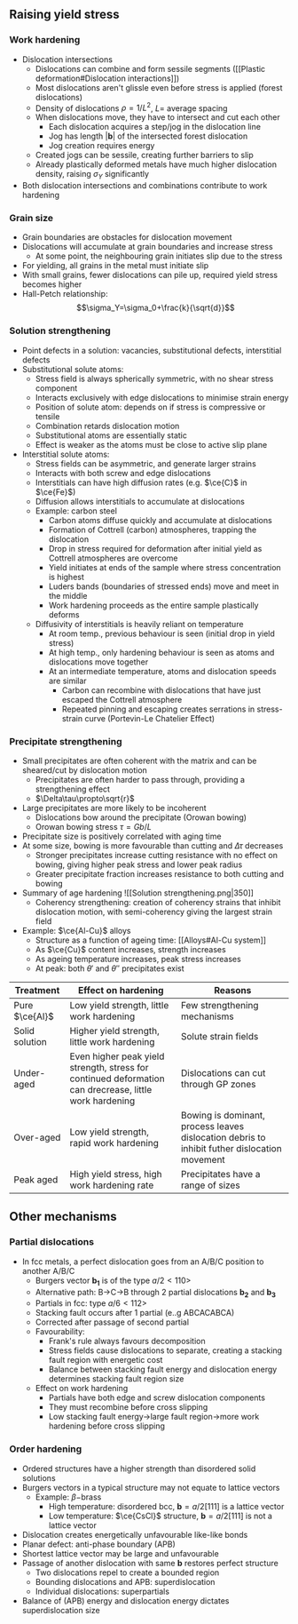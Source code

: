 ## Raising yield stress
### Work hardening
- Dislocation intersections
	- Dislocations can combine and form sessile segments 
	   ([[Plastic deformation#Dislocation interactions]])
	- Most dislocations aren't glissle even before stress is applied (forest dislocations)
	- Density of dislocations $\rho=1/L^2$, $L=$ average spacing
	- When dislocations move, they have to intersect and cut each other
		- Each dislocation acquires a step/jog in the dislocation line
		- Jog has length $|\bm{b}|$ of the intersected forest dislocation
		- Jog creation requires energy
	- Created jogs can be sessile, creating further barriers to slip
	- Already plastically deformed metals have much higher dislocation density, raising $\sigma_Y$ significantly
- Both dislocation intersections and combinations contribute to work hardening
### Grain size
- Grain boundaries are obstacles for dislocation movement
- Dislocations will accumulate at grain boundaries and increase stress
	- At some point, the neighbouring grain initiates slip due to the stress
- For yielding, all grains in the metal must initiate slip
- With small grains, fewer dislocations can pile up, required yield stress becomes higher
- Hall-Petch relationship:
$$\sigma_Y=\sigma_0+\frac{k}{\sqrt{d}}$$
### Solution strengthening
- Point defects in a solution: vacancies, substitutional defects, interstitial defects
- Substitutional solute atoms:
	- Stress field is always spherically symmetric, with no shear stress component
	- Interacts exclusively with edge dislocations to minimise strain energy
	- Position of solute atom: depends on if stress is compressive or tensile
	- Combination retards dislocation motion
	- Substitutional atoms are essentially static
	- Effect is weaker as the atoms must be close to active slip plane
- Interstitial solute atoms:
	- Stress fields can be asymmetric, and generate larger strains
	- Interacts with both screw and edge dislocations
	- Interstitials can have high diffusion rates (e.g. $\ce{C}$ in $\ce{Fe}$)
	- Diffusion allows interstitials to accumulate at dislocations
	- Example: carbon steel
		- Carbon atoms diffuse quickly and accumulate at dislocations
		- Formation of Cottrell (carbon) atmospheres, trapping the dislocation
		- Drop in stress required for deformation after initial yield as Cottrell atmospheres are overcome
		- Yield initiates at ends of the sample where stress concentration is highest
		- Luders bands (boundaries of stressed ends) move and meet in the middle
		- Work hardening proceeds as the entire sample plastically deforms
	- Diffusivity of interstitials is heavily reliant on temperature
		- At room temp., previous behaviour is seen (initial drop in yield stress)
		- At high temp., only hardening behaviour is seen as atoms and dislocations move together
		- At an intermediate temperature, atoms and dislocation speeds are similar
			- Carbon can recombine with dislocations that have just escaped the Cottrell atmosphere
			- Repeated pinning and escaping creates serrations in stress-strain curve (Portevin-Le Chatelier Effect)
### Precipitate strengthening
- Small precipitates are often coherent with the matrix and can be sheared/cut by dislocation motion
	- Precipitates are often harder to pass through, providing a strengthening effect
	- $\Delta\tau\propto\sqrt{r}$
- Large precipitates are more likely to be incoherent
	- Dislocations bow around the precipitate (Orowan bowing)
	- Orowan bowing stress $\tau=Gb/L$
- Precipitate size is positively correlated with aging time
- At some size, bowing is more favourable than cutting and $\Delta \tau$ decreases
	- Stronger precipitates increase cutting resistance with no effect on bowing, giving higher peak stress and lower peak radius
	- Greater precipitate fraction increases resistance to both cutting and bowing
- Summary of age hardening
![[Solution strengthening.png|350]]
	- Coherency strengthening: creation of coherency strains that inhibit dislocation motion, with semi-coherency giving the largest strain field
- Example: $\ce{Al-Cu}$ alloys
	- Structure as a function of ageing time: [[Alloys#Al-Cu system]]
	- As $\ce{Cu}$ content increases, strength increases
	- As ageing temperature increases, peak stress increases
	- At peak: both $\theta'$ and $\theta''$ precipitates exist

Treatment | Effect on hardening | Reasons
------------ | ---------- | ---------
Pure $\ce{Al}$ | Low yield strength, little work hardening | Few strengthening mechanisms
Solid solution | Higher yield strength, little work hardening | Solute strain fields
Under-aged | Even higher peak yield strength, stress for continued deformation can drecrease, little work hardening | Dislocations can cut through GP zones
Over-aged | Low yield strength, rapid work hardening | Bowing is dominant, process leaves dislocation debris to inhibit futher dislocation movement
Peak aged | High yield stress, high work hardening rate | Precipitates have a range of sizes

## Other mechanisms
### Partial dislocations
- In fcc metals, a perfect dislocation goes from an A/B/C position to another A/B/C
	- Burgers vector $\bm{b_1}$ is of the type $a/2<110>$
	- Alternative path: B->C->B through 2 partial dislocations $\bm{b_2}$ and $\bm{b_3}$
	- Partials in fcc: type $a/6 <112>$
	- Stacking fault occurs after 1 partial (e..g ABCACABCA)
	- Corrected after passage of second partial
	- Favourability: 
		- Frank's rule always favours decomposition
		- Stress fields cause dislocations to separate, creating a stacking fault region with energetic cost
		- Balance between stacking fault energy and dislocation energy determines stacking fault region size
	- Effect on work hardening
		- Partials have both edge and screw dislocation components
		- They must recombine before cross slipping
		- Low stacking fault energy->large fault region->more work hardening before cross slipping
### Order hardening
- Ordered structures have a higher strength than disordered solid solutions
- Burgers vectors in a typical structure may not equate to lattice vectors
	- Example: $\beta-$brass
		- High temperature: disordered bcc, $\bm{b}=a/2[111]$ is a lattice vector
		- Low temperature: $\ce{CsCl}$ structure, $\bm{b}=a/2[111]$ is not a lattice vector
- Dislocation creates energetically unfavourable like-like bonds 
- Planar defect: anti-phase boundary (APB)
- Shortest lattice vector may be large and unfavourable
- Passage of another dislocation with same $\bm{b}$ restores perfect structure
	- Two dislocations repel to create a bounded region
	- Bounding dislocations and APB: superdislocation
	- Individual dislocations: superpartials
- Balance of (APB) energy and dislocation energy dictates superdislocation size
